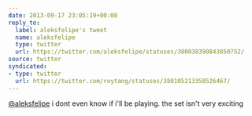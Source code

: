 ```yaml
---
date: 2013-09-17 23:05:19+00:00
reply_to:
  label: aleksfelipe's tweet
  name: aleksfelipe
  type: twitter
  url: https://twitter.com/aleksfelipe/statuses/380038390843850752/
source: twitter
syndicated:
- type: twitter
  url: https://twitter.com/roytang/statuses/380105213358526467/
---
```


[@aleksfelipe](https://twitter.com/aleksfelipe/) i dont even know if i'll be playing. the set isn't very exciting